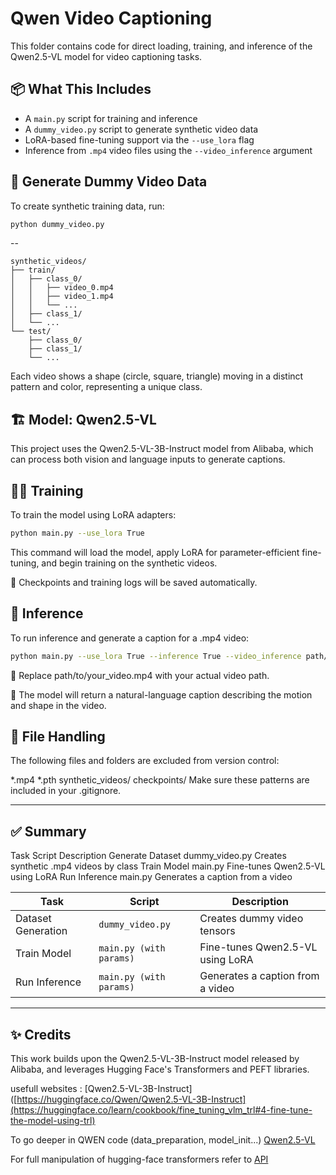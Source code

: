 # Qwen Video Captioning

This folder contains code for direct loading, training, and inference of the Qwen2.5-VL model for video captioning tasks.

## 📦 What This Includes

- A `main.py` script for training and inference
- A `dummy_video.py` script to generate synthetic video data
- LoRA-based fine-tuning support via the `--use_lora` flag
- Inference from `.mp4` video files using the `--video_inference` argument

## 🧪 Generate Dummy Video Data

To create synthetic training data, run:

```bash
python dummy_video.py
```

--

```text
synthetic_videos/
├── train/
│   ├── class_0/
│   │   ├── video_0.mp4
│   │   ├── video_1.mp4
│   │   └── ...
│   ├── class_1/
│   └── ...
└── test/
    ├── class_0/
    ├── class_1/
    └── ...
```
Each video shows a shape (circle, square, triangle) moving in a distinct pattern and color, representing a unique class.

## 🏗️ Model: Qwen2.5-VL

This project uses the Qwen2.5-VL-3B-Instruct model from Alibaba, which can process both vision and language inputs to generate captions.

## 🏋️‍♂️ Training

To train the model using LoRA adapters:
```bash
python main.py --use_lora True
```
This command will load the model, apply LoRA for parameter-efficient fine-tuning, and begin training on the synthetic videos.

📌 Checkpoints and training logs will be saved automatically.

## 🔎 Inference

To run inference and generate a caption for a .mp4 video:
```bash
python main.py --use_lora True --inference True --video_inference path/to/your_video.mp4
```
📌 Replace path/to/your_video.mp4 with your actual video path.

📌 The model will return a natural-language caption describing the motion and shape in the video.

## 📂 File Handling

The following files and folders are excluded from version control:

*.mp4
*.pth
synthetic_videos/
checkpoints/
Make sure these patterns are included in your .gitignore.

---

## ✅ Summary

Task	Script	Description
Generate Dataset	dummy_video.py	Creates synthetic .mp4 videos by class
Train Model	main.py	Fine-tunes Qwen2.5-VL using LoRA
Run Inference	main.py	Generates a caption from a video



| Task                | Script                         | Description                          |
|---------------------|--------------------------------|--------------------------------------|
| Dataset Generation  | `dummy_video.py`               | Creates dummy video tensors          |
| Train Model         | `main.py (with params)`        | Fine-tunes Qwen2.5-VL using LoRA     |
| Run Inference       | `main.py (with params)`        | Generates a caption from a video     |


---


## ✨ Credits

This work builds upon the Qwen2.5-VL-3B-Instruct model released by Alibaba, and leverages Hugging Face's Transformers and PEFT libraries.

usefull websites : 
 [Qwen2.5-VL-3B-Instruct]([https://huggingface.co/Qwen/Qwen2.5-VL-3B-Instruct](https://huggingface.co/learn/cookbook/fine_tuning_vlm_trl#4-fine-tune-the-model-using-trl)

To go deeper in QWEN code (data_preparation, model_init...)
 [Qwen2.5-VL](https://github.com/QwenLM/Qwen2.5-VL/tree/d2240f11656bfe404b9ba56db4e51cd09f522ff1)

For full manipulation of hugging-face transformers refer to [API](https://huggingface.co/docs/transformers/index)


